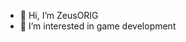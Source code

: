 - 👋 Hi, I’m ZeusORIG
- 👀 I’m interested in game development
<!---
ZeusORIG/ZeusORIG is a ✨ special ✨ repository because its `README.md` (this file) appears on your GitHub profile.
You can click the Preview link to take a look at your changes.
--->
